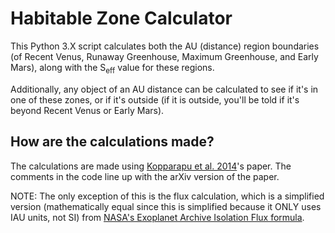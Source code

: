 # Habitable Zone Calculator
This Python 3.X script calculates both the AU (distance) region boundaries (of Recent Venus, Runaway Greenhouse, Maximum Greenhouse, and Early Mars), along with the S<sub>eff</sub> value for these regions. 

Additionally, any object of an AU distance can be calculated to see if it's in one of these zones, or if it's outside (if it is outside, you'll be told if it's beyond Recent Venus or Early Mars). 


## How are the calculations made?
The calculations are made using [Kopparapu et al. 2014](https://ui.adsabs.harvard.edu/abs/2014ApJ...787L..29K/abstract)'s paper. The comments in the code line up with the arXiv version of the paper.

NOTE: The only exception of this is the flux calculation, which is a simplified version (mathematically equal since this is simplified because it ONLY uses IAU units, not SI) from [NASA's Exoplanet Archive Isolation Flux formula](https://exoplanetarchive.ipac.caltech.edu/docs/poet_calculations.html).